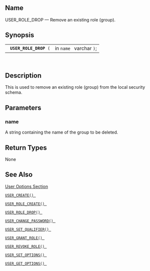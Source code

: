 <div id="fn_user_role_drop" class="refentry">

<div class="titlepage">

</div>

<div class="refnamediv">

## Name

USER_ROLE_DROP — Remove an existing role (group).

</div>

<div class="refsynopsisdiv">

## Synopsis

<div id="fsyn_user_role_drop" class="funcsynopsis">

|                             |                         |
|-----------------------------|-------------------------|
| ` `**`USER_ROLE_DROP`**` (` | in `name ` varchar `)`; |

<div class="funcprototype-spacer">

 

</div>

</div>

</div>

<div id="desc_user_role_drop" class="refsect1">

## Description

This is used to remove an existing role (group) from the local security
schema.

</div>

<div id="params_user_role_drop" class="refsect1">

## Parameters

<div id="id116731" class="refsect2">

### name

A string containing the name of the group to be deleted.

</div>

</div>

<div id="ret_user_role_drop" class="refsect1">

## Return Types

None

</div>

<div id="seealso_user_role_drop" class="refsect1">

## See Also

<a href="ch-server.html#vumuseroptions" class="link"
title="User Options">User Options Section</a>

<a href="fn_user_create.html" class="link" title="USER_CREATE"><code
class="function">USER_CREATE() </code></a>

<a href="fn_user_role_create.html" class="link"
title="USER_ROLE_CREATE"><code
class="function">USER_ROLE_CREATE() </code></a>

<a href="fn_user_role_drop.html" class="link"
title="USER_ROLE_DROP"><code
class="function">USER_ROLE_DROP() </code></a>

<a href="fn_user_change_password.html" class="link"
title="USER_CHANGE_PASSWORD"><code
class="function">USER_CHANGE_PASSWORD() </code></a>

<a href="fn_user_set_qualifier.html" class="link"
title="USER_SET_QUALIFIER"><code
class="function">USER_SET_QUALIFIER() </code></a>

<a href="fn_user_grant_role.html" class="link"
title="USER_GRANT_ROLE"><code
class="function">USER_GRANT_ROLE() </code></a>

<a href="fn_user_revoke_role.html" class="link"
title="USER_REVOKE_ROLE"><code
class="function">USER_REVOKE_ROLE() </code></a>

<a href="fn_user_set_option.html" class="link"
title="USER_SET_OPTION"><code
class="function">USER_SET_OPTIONS() </code></a>

<a href="fn_user_get_option.html" class="link"
title="USER_GET_OPTION"><code
class="function">USER_GET_OPTIONS() </code></a>

</div>

</div>
